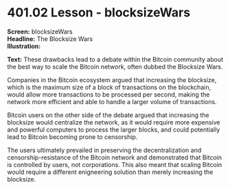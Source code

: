 # 401.02 Lesson - blocksizeWars

**Screen:** blocksizeWars\
**Headline:** The Blocksize Wars\
**Illustration:**

**Text:** These drawbacks lead to a debate within the Bitcoin community about the best way to scale the Bitcoin network, often dubbed the Blocksize Wars.&#x20;

Companies in the Bitcoin ecosystem argued that increasing the blocksize, which is the maximum size of a block of transactions on the blockchain, would allow more transactions to be processed per second, making the network more efficient and able to handle a larger volume of transactions.

Bitcoin users on the other side of the debate argued that increasing the blocksize would centralize the network, as it would require more expensive and powerful computers to process the larger blocks, and could potentially lead to Bitcoin becoming prone to censorship.

The users ultimately prevailed in preserving the decentralization and censorship-resistance of the Bitcoin network and demonstrated that Bitcoin is controlled by users, not corporations. This also meant that scaling Bitcoin would require a different enigneering solution than merely increasing the blocksize.
